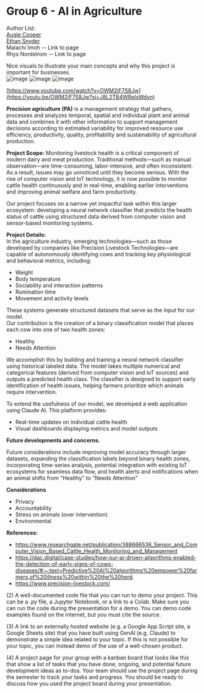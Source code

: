 # Group 6 - AI in Agriculture 
 

Author List:   
[Augie Cooper](https://github.com/sacooper01/AugieCooper/blob/main/README.md)  
[Ethan Snyder](https://github.com/ethansnyder4/EthanSnyder)  
Malachi Imoh  -- Link to page  
Rhys Nordstrom  -- Link to page  

Nice visuals to illustrate your main concepts and why this project is important for businesses.  
![image](https://github.com/user-attachments/assets/067bf623-5c8f-4d1b-ae20-bc7bdf9d3b64)  ![image](https://github.com/user-attachments/assets/d92a97da-a753-4046-b0e3-5ad5013241dd)
![image](https://github.com/user-attachments/assets/a42066d4-6a92-4639-b73a-11b65bddb602)

[https://www.youtube.com/watch?v=OWM2iF7S8Jw](https://youtu.be/OWM2iF7S8Jw?si=J8L2TB4WRplsWdyn)  

**Precision agriculture (PA)** is a management strategy that gathers, processes and analyzes temporal, spatial and individual plant and animal data and combines it with other information to support management decisions according to estimated variability for improved resource use efficiency, productivity, quality, profitability and sustainability of agricultural production.


**Project Scope:**
Monitoring livestock health is a critical component of modern dairy and meat production. Traditional methods—such as manual observation—are time-consuming, labor-intensive, and often inconsistent. As a result, issues may go unnoticed until they become serious. With the rise of computer vision and IoT technology, it is now possible to monitor cattle health continuously and in real-time, enabling earlier interventions and improving animal welfare and farm productivity.

Our project focuses on a narrow yet impactful task within this larger ecosystem: developing a neural network classifier that predicts the health status of cattle using structured data derived from computer vision and sensor-based monitoring systems.

**Project Details:**  
In the agriculture industry, emerging technologies—such as those developed by companies like Precision Livestock Technologies—are capable of autonomously identifying cows and tracking key physiological and behavioral metrics, including:  
 - Weight
 - Body temperature
 - Sociability and interaction patterns
 - Rumination time
 - Movement and activity levels  

These systems generate structured datasets that serve as the input for our model.  
Our contribution is the creation of a binary classification model that places each cow into one of two health zones:
 - Healthy
 - Needs Attention
 
We accomplish this by building and training a neural network classifier using historical labeled data. The model takes multiple numerical and categorical features (derived from computer vision and IoT sources) and outputs a predicted health class. The classifier is designed to support early identification of health issues, helping farmers prioritize which animals require intervention. 

To extend the usefulness of our model, we developed a web application using Claude AI. This platform provides:
 - Real-time updates on individual cattle health
 - Visual dashboards displaying metrics and model outputs

**Future developments and concerns.** 

Future considerations include improving model accuracy through larger datasets, expanding the classification labels beyond binary health zones, incorporating time-series analysis, potential integration with existing IoT ecosystems for seamless data flow, and  health alerts and notifications when an animal shifts from "Healthy" to "Needs Attention"

**Considerations**
 - Privacy
 - Accountability
 - Stress on animals (over intervention)
 - Environmental


**References:**
 - https://www.researchgate.net/publication/388666536_Sensor_and_Computer_Vision_Based_Cattle_Health_Monitoring_and_Management
 - https://dac.digital/case-studies/how-our-ai-driven-algorithms-enabled-the-detection-of-early-signs-of-cows-diseases/#:~:text=Predictive%20AI%20algorithms%20empower%20farmers,of%20illness%20within%20the%20herd.
 - https://www.precision-livestock.com/




(2) A well-documented code file that you can run to demo your project. This can be a .py file, a Jupyter Notebook, or a link to a Colab. Make sure you can run the code during the presentation for a demo. You can demo code examples found on the internet, but you must cite the source.


(3) A link to an externally hosted website (e.g. a Google App Script site, a Google Sheets site) that you have built using GenAI (e.g. Claude) to demonstrate a simple idea related to your topic. If this is not possible for your topic, you can instead demo of the use of a well-chosen product.


(4) A project page for your group with a kanban board that looks like this that show a list of tasks that you have done, ongoing, and potential future development ideas as to-dos. Your team should use the project page during the semester to track your tasks and progress. You should be ready to discuss how you used the project board during your presentation.
